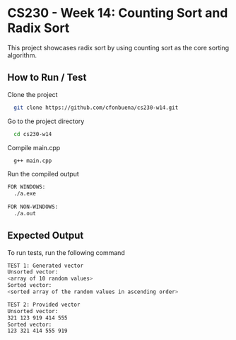 
# CS230 - Week 14: Counting Sort and Radix Sort

This project showcases radix sort by using counting sort as the core sorting algorithm.

## How to Run / Test

Clone the project

```bash
  git clone https://github.com/cfonbuena/cs230-w14.git
```

Go to the project directory

```bash
  cd cs230-w14
```

Compile main.cpp
```bash
  g++ main.cpp
```

Run the compiled output
```bash
FOR WINDOWS:
  ./a.exe
  
FOR NON-WINDOWS:
  ./a.out
```


## Expected Output

To run tests, run the following command

```bash
TEST 1: Generated vector
Unsorted vector:
<array of 10 random values>
Sorted vector:
<sorted array of the random values in ascending order>

TEST 2: Provided vector
Unsorted vector:
321 123 919 414 555
Sorted vector:
123 321 414 555 919
```

